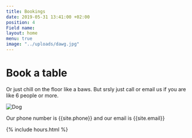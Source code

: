 ```yaml
---
title: Bookings
date: 2019-05-31 13:41:00 +02:00
position: 4
Field name: 
layout: home
menu: true
image: "../uploads/dawg.jpg"
---
```


# Book a table

Or just chill on the floor like a baws. But srsly just call or email us if you are like 6 people or more.

<img src="../uploads/dawg.jpg" class="right" alt="Dog">

Our phone number is {{site.phone}} and our email is {{site.email}}

{% include hours.html %}
